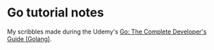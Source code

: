# Go tutorial notes

My scribbles made during the Udemy's [Go: The Complete Developer's Guide (Golang)](https://igtb.udemy.com/go-the-complete-developers-guide/learn/v4/overview).

